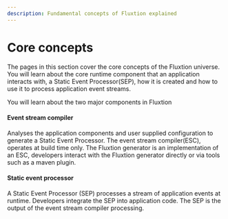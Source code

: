 ```yaml
---
description: Fundamental concepts of Fluxtion explained
---
```


# Core concepts

The pages in this section cover the core concepts of the Fluxtion universe. You will learn about the core runtime component that an application interacts with, a Static Event Processor\(SEP\), how it is created and how to use it to process application event streams. 

You will learn about the two major components in Fluxtion

#### Event stream compiler

Analyses the application components and user supplied configuration to generate a Static Event Processor. The event stream compiler\(ESC\), operates at build time only. The Fluxtion generator is an implementation of an ESC, developers interact with the Fluxtion generator directly or via tools such as a maven plugin.

#### Static event processor

A Static Event Processor \(SEP\) processes a stream of application events at runtime. Developers integrate the SEP into application code. The SEP is the output of the event stream compiler processing.







